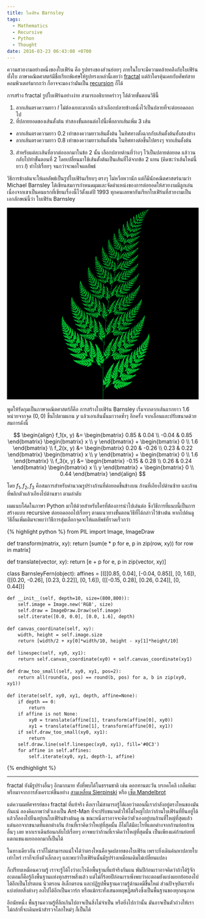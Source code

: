 ```yaml
---
title: ใบเฟิร์น Barnsley
tags:
  - Mathematics
  - Recursive
  - Python
  - Thought
date: 2016-03-23 06:43:08 +0700
---
```


ความสวยงามอย่างหนึ่งของใบเฟิร์น คือ รูปทรงของส่วนย่อยๆ ภายในใบจะมีความคล้ายคลึงกับใบเฟิร์นทั้งใบ ภาษาคณิตศาสตร์มีชื่อเรียกพิเศษให้รูปทรงเหล่านี้เลยว่า [fractal][] แต่ถ้าใครคุ้นเคยกับศัพท์สายคอมพิวเตอร์มากกว่า ก็อาจจะมองว่ามันเป็น [recursion][] ก็ได้

การสร้าง fractal รูปใบเฟิร์นอย่างง่าย สามารถอธิบายคร่าวๆ ได้ด้วยขั้นตอนวิธีนี้

1. ลากเส้นตรงความยาว $l$ ไม่ต้องเยอะมากนัก แล้วเลือกปลายข้างหนึ่งไว้เป็นปลายที่จะต่อยอดออกไป
2. ที่ปลายยอดของเส้นตั้งต้น ทำสองขั้นตอนต่อไปนี้เพื่อลากเส้นเพิ่ม 3 เส้น
  - ลากเส้นตรงความยาว $0.2$ เท่าของความยาวเส้นตั้งต้น ในทิศทางตั้งฉากกับเส้นตั้งต้นทั้งสองข้าง
  - ลากเส้นตรงความยาว $0.8$ เท่าของความยาวเส้นตั้งต้น ในทิศทางต่อขึ้นไปตรงๆ จากเส้นตั้งต้น
3. สำหรับแต่ละเส้นที่ลากต่อออกมาในข้อ 2 นั้น เลือกปลายด้านที่ว่างๆ ไว้เป็นปลายต่อยอด แล้ววนกลับไปทำขั้นตอนที่ 2 โดยเปลี่ยนมาใช้เส้นตั้งต้นเป็นเส้นที่ได้จากข้อ 2 แทน (คิดซะว่าเส้นใหม่นี้ยาว $l$) ทำไปเรื่อยๆ จนกว่าจะพอใจผลลัพธ์

วิธีการข้างต้นจะให้ผลลัพธ์เป็นรูปใบเฟิร์นเรียบๆ ตรงๆ ไม่หวือหวานัก แต่ก็มีนักคณิตศาสตร์นามว่า Michael Barnsley ได้เขียนสมการกำหนดมุมและจัดตำแหน่งของการต่อยอดให้สวยงามมีลูกเล่น เนื่องจากเขาเป็นคนแรกที่เขียนเรื่องนี้ไว้ตั้งแต่ปี 1993 ทุกคนเลยพากันเรียกใบเฟิร์นที่สวยงามเป็นเอกลักษณ์นี้ว่า ใบเฟิร์น Barnsley

![ใบเฟิร์น Barnsley ที่ได้หลังจากการทำซ้ำ 23 รอบ](/images/barnsley-fern-23it.png)

พูดให้รัดกุมเป็นภาษาคณิตศาสตร์ก็คือ การสร้างใบเฟิร์น Barnsley เริ่มจากลากเส้นแรกยาว $1.6$ หน่วยจากจุด $(0,0)$ ขึ้นไปตามแกน $y$ แล้วเอาเส้นนั้นมาวาดซ้ำๆ อีกครั้ง จากเลื่อนและปรับขนาดด้วยสมการดังนี้

$$ \begin{align}
f_1(x, y) &= \begin{bmatrix} 0.85 & 0.04 \\ -0.04 & 0.85 \end{bmatrix}
             \begin{bmatrix} x \\ y \end{bmatrix} +
             \begin{bmatrix} 0 \\ 1.6 \end{bmatrix} \\
f_2(x, y) &= \begin{bmatrix} 0.20 & -0.26 \\ 0.23 & 0.22 \end{bmatrix}
             \begin{bmatrix} x \\ y \end{bmatrix} +
             \begin{bmatrix} 0 \\ 1.6 \end{bmatrix} \\
f_3(x, y) &= \begin{bmatrix} -0.15 & 0.28 \\ 0.26 & 0.24 \end{bmatrix}
             \begin{bmatrix} x \\ y \end{bmatrix} +
             \begin{bmatrix} 0 \\ 0.44 \end{bmatrix}
\end{align} $$

โดย $f_1, f_2, f_3$ คือสมการสำหรับคำนวณรูปร่างก้านที่ต่อยอดขึ้นข้างบน ก้านที่เอียงไปด้านซ้าย และก้านที่พลิกตัวแล้วเอียงไปด้านขวา ตามลำดับ

ผมแนบโค้ดในภาษา Python มาให้ด้วยสำหรับใครที่ต้องการนำไปเล่นต่อ ซึ่งวิธีการที่แนบนี้เป็นการสร้างแบบ recursive ต่อยอดออกไปเรื่อยๆ ตามแนวทางขั้นตอนวิธีที่ได้กล่าวไว้ข้างต้น หากไปค้นดูวิธีอื่นเพิ่มเติมจะพบว่าวิธีการสุ่มเลือกจุดจะให้ผลลัพธ์ที่รวดเร็วกว่า

{% highlight python %}
from PIL import Image, ImageDraw

def transform(matrix, xy):
    return [sum(e * p for e, p in zip(row, xy)) for row in matrix]

def translate(vector, xy):
    return [e + p for e, p in zip(vector, xy)]

class BarnsleyFern(object):
    affines = [([[0.85, 0.04], [-0.04, 0.85]], [0, 1.6]),
               ([[0.20, -0.26], [0.23, 0.22]], [0, 1.6]),
               ([[-0.15, 0.28], [0.26, 0.24]], [0, 0.44])]

    def __init__(self, depth=10, size=(800,800)):
        self.image = Image.new('RGB', size)
        self.draw = ImageDraw.Draw(self.image)
        self.iterate([0.0, 0.0], [0.0, 1.6], depth)

    def canvas_coordinate(self, xy):
        width, height = self.image.size
        return [width/2 + xy[0]*width/10, height - xy[1]*height/10]

    def linespec(self, xy0, xy1):
        return self.canvas_coordinate(xy0) + self.canvas_coordinate(xy1)

    def draw_too_small(self, xy0, xy1, pos=2):
        return all(round(a, pos) == round(b, pos) for a, b in zip(xy0, xy1))

    def iterate(self, xy0, xy1, depth, affine=None):
        if depth == 0:
            return
        if affine is not None:
            xy0 = translate(affine[1], transform(affine[0], xy0))
            xy1 = translate(affine[1], transform(affine[0], xy1))
        if self.draw_too_small(xy0, xy1):
            return
        self.draw.line(self.linespec(xy0, xy1), fill='#0C3')
        for affine in self.affines:
            self.iterate(xy0, xy1, depth-1, affine)
{% endhighlight %}

---

fractal ยังมีรูปร่างอื่นๆ อีกมากมาย ทั้งที่พบได้ในธรรมชาติ เช่น ดอกทานตะวัน บรอคโคลี เกล็ดหิมะ หรือมาจากการสังเคราะห์ขึ้นอย่าง [สามเหลี่ยม Sierpinski][] หรือ [เซ็ต Mandelbrot][]

แต่ความมหัศจรรย์ของ fractal ที่แท้จริง คือเราไม่สามารถรู้ได้เลยว่าตอนนี้เรากำลังอยู่ตรงไหนของมันกันแน่ ลองคิดภาพว่าตัวเองเป็น Ant-Man ที่จะปรับขนาดตัวให้ไม่ใหญ่ไปกว่าก้านใบเฟิร์นที่ยืนอยู่ได้ แล้วก็ลองไปยืนอยู่บนใบเฟิร์นข้างต้นดู ณ ขณะหนึ่งเราอาจจะคิดว่าตัวเองอยู่บนก้านที่ใหญ่ที่สุดแล้ว แต่นอกจากขนาดที่แตกต่างกัน ก้านที่เราคิดว่าใหญ่ที่สุดนั้น ก็ไม่ได้มีอะไรที่แตกต่างจากก้านย่อยก้านอื่นๆ เลย หากเราเดินย้อนกลับไปเรื่อยๆ อาจพบว่าก้านที่เราคิดว่าใหญ่ที่สุดนั้น เป็นเพียงแค่ก้านย่อยที่แตกแขนงแยกออกมาก็เป็นได้

ในทางเดียวกัน เราก็ไม่สามารถแน่ใจได้ว่าตรงไหนคือจุดปลายของใบเฟิร์น เพราะยิ่งเดินค้นหาปลายใบเท่าไหร่ เราก็จะยิ่งตัวเล็กลงๆ และพบว่าใบเฟิร์นนั้นมีรูปร่างเหมือนเดิมไม่เปลี่ยนแปลง

ก็เปรียบเหมือนความรู้ เราจะรู้ได้ไงว่าอะไรคือพื้นฐานที่แท้จริงกันแน พันปีก่อนเราอาจคิดว่าถ้าได้รู้จักอะตอมก็คือรู้ถึงพื้นฐานแห่งทุกสรรพสิ่งแล้ว แต่ไม่กี่ร้อยปีก่อนเราเพิ่งพบว่าอะตอมยังแบ่งแยกย้อยลงไปได้อีกเป็นโปรตอน นิวตรอน อิเล็กตรอน และปฏิรูปพื้นฐานความรู้ด้านเคมีขึ้นใหม่ ส่วนปัจจุบันเรายังแบ่งย่อยสิ่งต่างๆ ลงไปได้อีกเป็นควาร์ก หรือแม้กระทั่งเสนอทฤษฎีสตริงซึ่งเป็นพื้นฐานของทุกอนุภาค

อีกนัยหนึ่ง พื้นฐานความรู้ที่ลึกเกินไปอาจเป็นสิ่งไม่จำเป็น หรือยิ่งไปกว่านั้น มันอาจเป็นตัวถ่วงให้เราไม่กล้าที่จะเดินหน้าสำรวจโลกใหม่ๆ ก็เป็นได้


[fractal]: https://en.wikipedia.org/wiki/Fractal
[recursion]: https://en.wikipedia.org/wiki/Recursion
[สามเหลี่ยม Sierpinski]: https://en.wikipedia.org/wiki/Sierpinski_triangle
[เซ็ต Mandelbrot]: https://en.wikipedia.org/wiki/Mandelbrot_set
